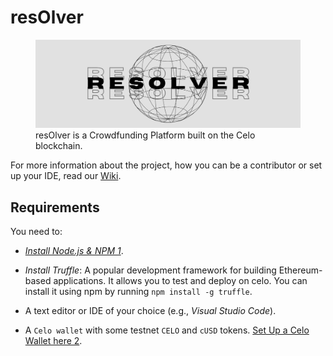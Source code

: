 # resOlver

<figure>
    <img src="presentation_img/resOlver_logo.png" alt="resOlver Logo" />
    <figcaption>resOlver is a Crowdfunding Platform built on the Celo blockchain.</figcaption>
</figure>

For more information about the project, how you can be a contributor or set up your IDE, read our [Wiki](https://github.com/IanoNjuguna/resOlver/wiki).

## Requirements

You need to:

* *[Install Node.js & NPM 1](https://nodejs.org/en/)*.

* *Install Truffle*: A popular development framework for building Ethereum-based applications. It allows you to test and deploy on celo. You can install it using npm by running `npm install -g truffle`.

* A text editor or IDE of your choice (e.g., *Visual Studio Code*).

* A `Celo wallet` with some testnet `CELO` and `cUSD` tokens. [Set Up a Celo Wallet here 2](https://docs.celo.org/blog/tutorials/building-decentralized-applications-on-the-celo-platform-using-the-celo-sdk-and-celo-smart-contract).
